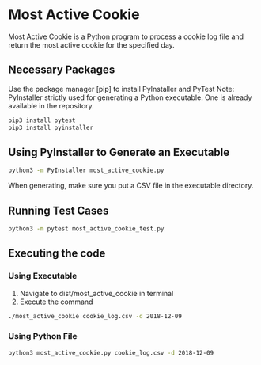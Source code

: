 # Most Active Cookie
Most Active Cookie is a Python program to process a cookie log file and return the most active cookie for the specified day.

## Necessary Packages
Use the package manager [pip] to install PyInstaller and PyTest
Note: PyInstaller strictly used for generating a Python executable. One is already available in the repository. 

```bash
pip3 install pytest
pip3 install pyinstaller 
```
## Using PyInstaller to Generate an Executable

```bash
python3 -m PyInstaller most_active_cookie.py
```
When generating, make sure you put a CSV file in the executable directory.


## Running Test Cases

```bash
python3 -m pytest most_active_cookie_test.py
```

## Executing the code

### Using Executable
1. Navigate to dist/most_active_cookie in terminal
2. Execute the command 

```bash
./most_active_cookie cookie_log.csv -d 2018-12-09
```

### Using Python File 

```bash
python3 most_active_cookie.py cookie_log.csv -d 2018-12-09
```
